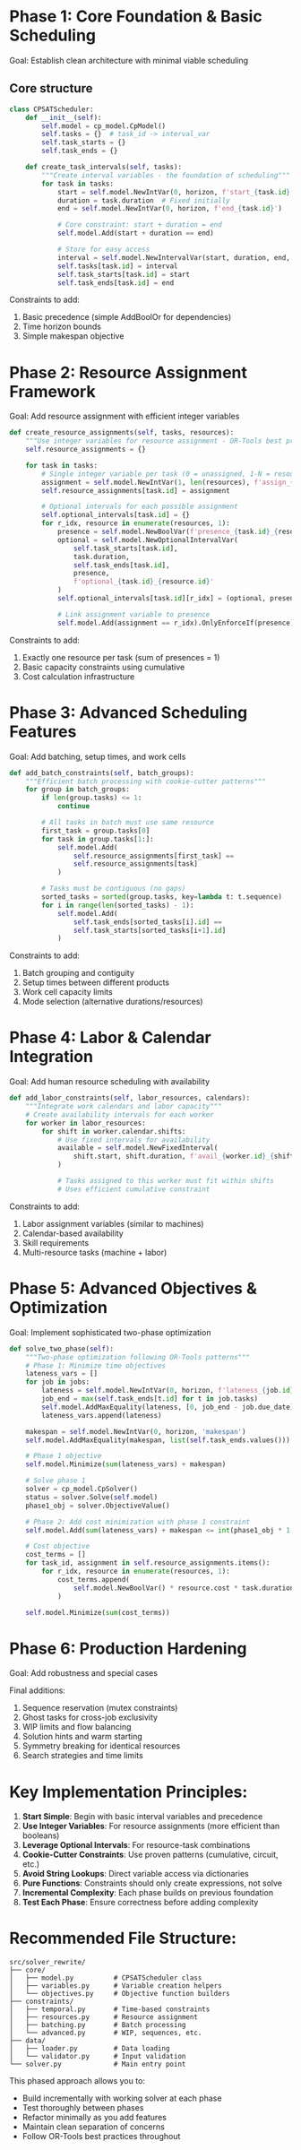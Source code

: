 # Phase 1: Core Foundation & Basic Scheduling

Goal: Establish clean architecture with minimal viable scheduling

## Core structure
```python
class CPSATScheduler:
    def __init__(self):
        self.model = cp_model.CpModel()
        self.tasks = {}  # task_id -> interval_var
        self.task_starts = {}
        self.task_ends = {}

    def create_task_intervals(self, tasks):
        """Create interval variables - the foundation of scheduling"""
        for task in tasks:
            start = self.model.NewIntVar(0, horizon, f'start_{task.id}')
            duration = task.duration  # Fixed initially
            end = self.model.NewIntVar(0, horizon, f'end_{task.id}')

            # Core constraint: start + duration = end
            self.model.Add(start + duration == end)

            # Store for easy access
            interval = self.model.NewIntervalVar(start, duration, end, f'task_{task.id}')
            self.tasks[task.id] = interval
            self.task_starts[task.id] = start
            self.task_ends[task.id] = end
```

Constraints to add:
1. Basic precedence (simple AddBoolOr for dependencies)
2. Time horizon bounds
3. Simple makespan objective

# Phase 2: Resource Assignment Framework

Goal: Add resource assignment with efficient integer variables

```python
def create_resource_assignments(self, tasks, resources):
    """Use integer variables for resource assignment - OR-Tools best practice"""
    self.resource_assignments = {}

    for task in tasks:
        # Single integer variable per task (0 = unassigned, 1-N = resource index)
        assignment = self.model.NewIntVar(1, len(resources), f'assign_{task.id}')
        self.resource_assignments[task.id] = assignment

        # Optional intervals for each possible assignment
        self.optional_intervals[task.id] = {}
        for r_idx, resource in enumerate(resources, 1):
            presence = self.model.NewBoolVar(f'presence_{task.id}_{resource.id}')
            optional = self.model.NewOptionalIntervalVar(
                self.task_starts[task.id],
                task.duration,
                self.task_ends[task.id],
                presence,
                f'optional_{task.id}_{resource.id}'
            )
            self.optional_intervals[task.id][r_idx] = (optional, presence)

            # Link assignment variable to presence
            self.model.Add(assignment == r_idx).OnlyEnforceIf(presence)
```

Constraints to add:
1. Exactly one resource per task (sum of presences = 1)
2. Basic capacity constraints using cumulative
3. Cost calculation infrastructure

# Phase 3: Advanced Scheduling Features

Goal: Add batching, setup times, and work cells

```python
def add_batch_constraints(self, batch_groups):
    """Efficient batch processing with cookie-cutter patterns"""
    for group in batch_groups:
        if len(group.tasks) <= 1:
            continue

        # All tasks in batch must use same resource
        first_task = group.tasks[0]
        for task in group.tasks[1:]:
            self.model.Add(
                self.resource_assignments[first_task] ==
                self.resource_assignments[task]
            )

        # Tasks must be contiguous (no gaps)
        sorted_tasks = sorted(group.tasks, key=lambda t: t.sequence)
        for i in range(len(sorted_tasks) - 1):
            self.model.Add(
                self.task_ends[sorted_tasks[i].id] ==
                self.task_starts[sorted_tasks[i+1].id]
            )
```

Constraints to add:
1. Batch grouping and contiguity
2. Setup times between different products
3. Work cell capacity limits
4. Mode selection (alternative durations/resources)

# Phase 4: Labor & Calendar Integration

Goal: Add human resource scheduling with availability

```python
def add_labor_constraints(self, labor_resources, calendars):
    """Integrate work calendars and labor capacity"""
    # Create availability intervals for each worker
    for worker in labor_resources:
        for shift in worker.calendar.shifts:
            # Use fixed intervals for availability
            available = self.model.NewFixedInterval(
                shift.start, shift.duration, f'avail_{worker.id}_{shift.id}'
            )

            # Tasks assigned to this worker must fit within shifts
            # Uses efficient cumulative constraint
```

Constraints to add:
1. Labor assignment variables (similar to machines)
2. Calendar-based availability
3. Skill requirements
4. Multi-resource tasks (machine + labor)

# Phase 5: Advanced Objectives & Optimization

Goal: Implement sophisticated two-phase optimization

```python
def solve_two_phase(self):
    """Two-phase optimization following OR-Tools patterns"""
    # Phase 1: Minimize time objectives
    lateness_vars = []
    for job in jobs:
        lateness = self.model.NewIntVar(0, horizon, f'lateness_{job.id}')
        job_end = max(self.task_ends[t.id] for t in job.tasks)
        self.model.AddMaxEquality(lateness, [0, job_end - job.due_date])
        lateness_vars.append(lateness)

    makespan = self.model.NewIntVar(0, horizon, 'makespan')
    self.model.AddMaxEquality(makespan, list(self.task_ends.values()))

    # Phase 1 objective
    self.model.Minimize(sum(lateness_vars) + makespan)

    # Solve phase 1
    solver = cp_model.CpSolver()
    status = solver.Solve(self.model)
    phase1_obj = solver.ObjectiveValue()

    # Phase 2: Add cost minimization with phase 1 constraint
    self.model.Add(sum(lateness_vars) + makespan <= int(phase1_obj * 1.1))

    # Cost objective
    cost_terms = []
    for task_id, assignment in self.resource_assignments.items():
        for r_idx, resource in enumerate(resources, 1):
            cost_terms.append(
                self.model.NewBoolVar() * resource.cost * task.duration
            )

    self.model.Minimize(sum(cost_terms))
```

# Phase 6: Production Hardening

Goal: Add robustness and special cases

Final additions:
1. Sequence reservation (mutex constraints)
2. Ghost tasks for cross-job exclusivity
3. WIP limits and flow balancing
4. Solution hints and warm starting
5. Symmetry breaking for identical resources
6. Search strategies and time limits

# Key Implementation Principles:

1. **Start Simple**: Begin with basic interval variables and precedence
2. **Use Integer Variables**: For resource assignments (more efficient than booleans)
3. **Leverage Optional Intervals**: For resource-task combinations
4. **Cookie-Cutter Constraints**: Use proven patterns (cumulative, circuit, etc.)
5. **Avoid String Lookups**: Direct variable access via dictionaries
6. **Pure Functions**: Constraints should only create expressions, not solve
7. **Incremental Complexity**: Each phase builds on previous foundation
8. **Test Each Phase**: Ensure correctness before adding complexity

# Recommended File Structure:

```
src/solver_rewrite/
├── core/
│   ├── model.py          # CPSATScheduler class
│   ├── variables.py      # Variable creation helpers
│   └── objectives.py     # Objective function builders
├── constraints/
│   ├── temporal.py       # Time-based constraints
│   ├── resources.py      # Resource assignment
│   ├── batching.py       # Batch processing
│   └── advanced.py       # WIP, sequences, etc.
├── data/
│   ├── loader.py         # Data loading
│   └── validator.py      # Input validation
└── solver.py             # Main entry point
```

This phased approach allows you to:
- Build incrementally with working solver at each phase
- Test thoroughly between phases
- Refactor minimally as you add features
- Maintain clean separation of concerns
- Follow OR-Tools best practices throughout